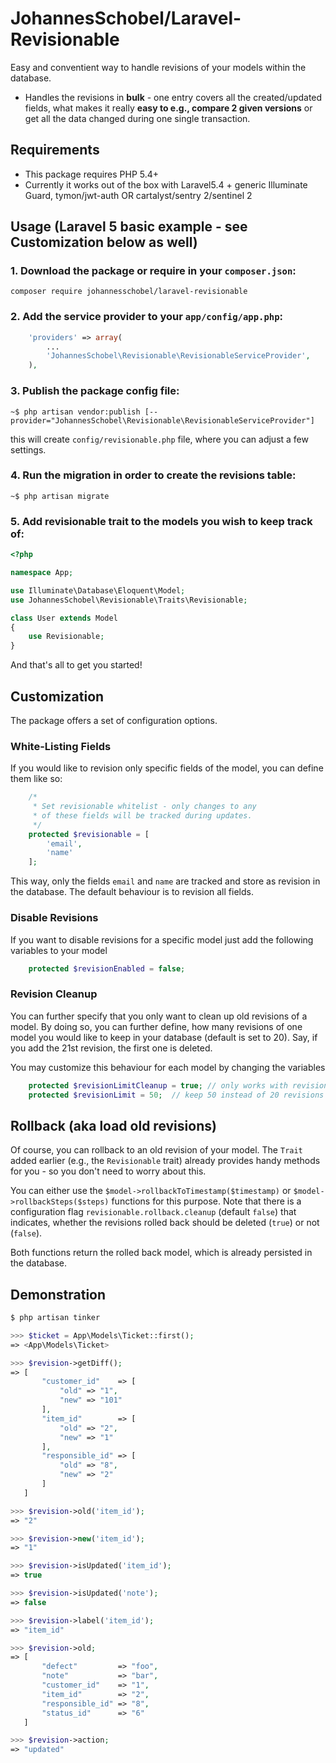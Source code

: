 # JohannesSchobel/Laravel-Revisionable

Easy and conventient way to handle revisions of your models within the database.

* Handles the revisions in **bulk** - one entry covers all the created/updated fields, what makes it really **easy to 
e.g., compare 2 given versions** or get all the data changed during one single transaction.


## Requirements

* This package requires PHP 5.4+
* Currently it works out of the box with Laravel5.4 + generic Illuminate Guard, tymon/jwt-auth OR cartalyst/sentry 2/sentinel 2

## Usage (Laravel 5 basic example - see Customization below as well)

### 1. Download the package or require in your `composer.json`:

```
composer require johannesschobel/laravel-revisionable
```

### 2. Add the service provider to your `app/config/app.php`:

```php
    'providers' => array(
        ...
        'JohannesSchobel\Revisionable\RevisionableServiceProvider',
    ),
```

### 3. Publish the package config file:

```
~$ php artisan vendor:publish [--provider="JohannesSchobel\Revisionable\RevisionableServiceProvider"]
```

this will create `config/revisionable.php` file, where you can adjust a few settings.

### 4. Run the migration in order to create the revisions table:

```
~$ php artisan migrate
```

### 5. Add revisionable trait to the models you wish to keep track of:

```php
<?php

namespace App;

use Illuminate\Database\Eloquent\Model;
use JohannesSchobel\Revisionable\Traits\Revisionable;

class User extends Model
{
    use Revisionable;
}    
```

And that's all to get you started!

## Customization

The package offers a set of configuration options.

### White-Listing Fields
If you would like to revision only specific fields of the model, you can define them like so:

```php
    /*
     * Set revisionable whitelist - only changes to any
     * of these fields will be tracked during updates.
     */
    protected $revisionable = [
        'email',
        'name'
    ];

```

This way, only the fields `email` and `name` are tracked and store as revision in the database. The default behaviour
is to revision all fields.

### Disable Revisions

If you want to disable revisions for a specific model just add the following variables to your model
```php
    protected $revisionEnabled = false;
```

### Revision Cleanup

You can further specify that you only want to clean up old revisions of a model. By doing so, you can further define, 
how many revisions of one model you would like to keep in your database (default is set to 20). Say, if you add the 21st
revision, the first one is deleted.

You may customize this behaviour for each model by changing the variables
```php
    protected $revisionLimitCleanup = true; // only works with revisionLimit
    protected $revisionLimit = 50;  // keep 50 instead of 20 revisions of this model
```

## Rollback (aka load old revisions)

Of course, you can rollback to an old revision of your model. The `Trait` added earlier (e.g., the `Revisionable` trait) 
already provides handy methods for you - so you don't need to worry about this.

You can either use the `$model->rollbackToTimestamp($timestamp)` or `$model->rollbackSteps($steps)` functions for this 
purpose. Note that there is a configuration flag `revisionable.rollback.cleanup` (default `false`) that indicates, 
whether the revisions rolled back should be deleted (`true`) or not (`false`).

Both functions return the rolled back model, which is already persisted in the database.

## Demonstration

```php
$ php artisan tinker

>>> $ticket = App\Models\Ticket::first();
=> <App\Models\Ticket>

>>> $revision->getDiff();
=> [
       "customer_id"    => [
           "old" => "1",
           "new" => "101"
       ],
       "item_id"        => [
           "old" => "2",
           "new" => "1"
       ],
       "responsible_id" => [
           "old" => "8",
           "new" => "2"
       ]
   ]

>>> $revision->old('item_id');
=> "2"

>>> $revision->new('item_id');
=> "1"

>>> $revision->isUpdated('item_id');
=> true

>>> $revision->isUpdated('note');
=> false

>>> $revision->label('item_id');
=> "item_id"

>>> $revision->old;
=> [
       "defect"         => "foo",
       "note"           => "bar",
       "customer_id"    => "1",
       "item_id"        => "2",
       "responsible_id" => "8",
       "status_id"      => "6"
   ]

>>> $revision->action;
=> "updated"
```
